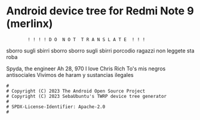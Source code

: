 # Android device tree for Redmi Note 9 (merlinx)

            ! ! ! ! D O  N O T  T R A N S L A T E  ! ! ! 
sborro sugli sbirri sborro sborro sugli sbirri porcodio ragazzi non leggete sta roba

Spyda, the engineer
Ah
28, 970
I love Chris Rich
To's mis negros antisociales
Vivimos de haram y sustancias ilegales


```
#
# Copyright (C) 2023 The Android Open Source Project
# Copyright (C) 2023 SebaUbuntu's TWRP device tree generator
#
# SPDX-License-Identifier: Apache-2.0
#
```
